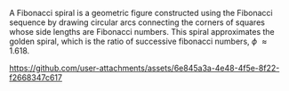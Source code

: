 A Fibonacci spiral is a geometric figure constructed using the Fibonacci sequence by drawing circular arcs connecting the corners of squares whose side lengths are Fibonacci numbers. This spiral approximates the golden spiral, which is the ratio of successive fibonacci numbers, $\phi$ $\approx 1.618$.

https://github.com/user-attachments/assets/6e845a3a-4e48-4f5e-8f22-f2668347c617 
